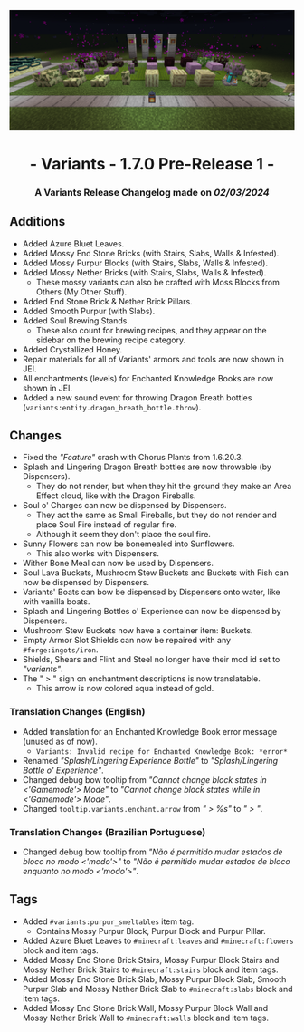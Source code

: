 ![Additions and Changes from 1.7.0 Pre-Release 1](ChangelogPhoto.png)

# <center>- Variants - 1.7.0 Pre-Release 1 -</center>
### <center>A Variants Release Changelog made on *02/03/2024*</center>

## Additions
- Added Azure Bluet Leaves.
- Added Mossy End Stone Bricks (with Stairs, Slabs, Walls & Infested).
- Added Mossy Purpur Blocks (with Stairs, Slabs, Walls & Infested).
- Added Mossy Nether Bricks (with Stairs, Slabs, Walls & Infested).
  - These mossy variants can also be crafted with Moss Blocks from Others (My Other Stuff).
- Added End Stone Brick & Nether Brick Pillars.
- Added Smooth Purpur (with Slabs).
- Added Soul Brewing Stands.
  - These also count for brewing recipes, and they appear on the sidebar on the brewing recipe category.
- Added Crystallized Honey.
- Repair materials for all of Variants' armors and tools are now shown in JEI.
- All enchantments (levels) for Enchanted Knowledge Books are now shown in JEI.
- Added a new sound event for throwing Dragon Breath bottles (```variants:entity.dragon_breath_bottle.throw```).

## Changes
- Fixed the *"Feature"* crash with Chorus Plants from 1.6.20.3.
- Splash and Lingering Dragon Breath bottles are now throwable (by Dispensers).
  - They do not render, but when they hit the ground they make an Area Effect cloud, like with the Dragon Fireballs.
- Soul o' Charges can now be dispensed by Dispensers.
  - They act the same as Small Fireballs, but they do not render and place Soul Fire instead of regular fire.
  - Although it seem they don't place the soul fire.
- Sunny Flowers can now be bonemealed into Sunflowers.
  - This also works with Dispensers.
- Wither Bone Meal can now be used by Dispensers.
- Soul Lava Buckets, Mushroom Stew Buckets and Buckets with Fish can now be dispensed by Dispensers.
- Variants' Boats can bow be dispensed by Dispensers onto water, like with vanilla boats.
- Splash and Lingering Bottles o' Experience can now be dispensed by Dispensers.
- Mushroom Stew Buckets now have a container item: Buckets.
- Empty Armor Slot Shields can now be repaired with any ```#forge:ingots/iron```.
- Shields, Shears and Flint and Steel no longer have their mod id set to *"variants"*.
- The " > " sign on enchantment descriptions is now translatable.
  - This arrow is now colored aqua instead of gold.

### Translation Changes (English)
- Added translation for an Enchanted Knowledge Book error message (unused as of now).
  - ```Variants: Invalid recipe for Enchanted Knowledge Book: *error*```
- Renamed *"Splash/Lingering Experience Bottle"* to *"Splash/Lingering Bottle o' Experience"*.
- Changed debug bow tooltip from *"Cannot change block states in <'Gamemode'> Mode"* to *"Cannot change block states while in <'Gamemode'> Mode"*.
- Changed ```tooltip.variants.enchant.arrow``` from *" > %s"* to *" > "*.

### Translation Changes (Brazilian Portuguese)
- Changed debug bow tooltip from *"Não é permitido mudar estados de bloco no modo <'modo'>"* to *"Não é permitido mudar estados de bloco enquanto no modo <'modo'>"*.

## Tags
- Added ```#variants:purpur_smeltables``` item tag.
  - Contains Mossy Purpur Block, Purpur Block and Purpur Pillar.
- Added Azure Bluet Leaves to ```#minecraft:leaves``` and ```#minecraft:flowers``` block and item tags.
- Added Mossy End Stone Brick Stairs, Mossy Purpur Block Stairs and Mossy Nether Brick Stairs to ```#minecraft:stairs``` block and item tags.
- Added Mossy End Stone Brick Slab, Mossy Purpur Block Slab, Smooth Purpur Slab and Mossy Nether Brick Slab to ```#minecraft:slabs``` block and item tags.
- Added Mossy End Stone Brick Wall, Mossy Purpur Block Wall and Mossy Nether Brick Wall to ```#minecraft:walls``` block and item tags.